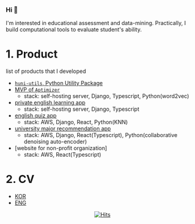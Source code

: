 ### Hi 👋

I'm interested in educational assessment and data-mining.
Practically, I build computational tools to evaluate student's ability.
  
# 1. Product
list of products that I developed
- [`huni-utils`, Python Utility Package](https://pypi.org/project/huni-utils/)
- [MVP of `Aptimizer`](https://khrrc-cmat.web.app/)
     - stack: self-hosting server, Django, Typescript, Python(word2vec)
- [private english learning app](https://fluen-glish-6e302.web.app/)
     - stack: self-hosting server, Django, Typescript
- [english quiz app](https://learningwhales-25946.web.app/)
    - stack: AWS, Django, React, Python(KNN)
- [university major recommendation app](https://aiedu-samdochi.web.app/)
    - stack: AWS, Django, React(Typescript), Python(collaborative denoising auto-encoder)
- [website for non-profit organization]
     - stack: AWS, React(Typescript) 

# 2. CV
- [KOR](https://huni1b-lab.com/cv/long?language=kor)
- [ENG](https://huni1b-lab.com/cv/long?language=eng)

<div align=center>
    
[![Hits](https://hits.seeyoufarm.com/api/count/incr/badge.svg?url=https%3A%2F%2Fgithub.com%2Fhuni1023%2Fhit-counter&count_bg=%2379C83D&title_bg=%23555555&icon=&icon_color=%23E7E7E7&title=hits&edge_flat=false)](https://hits.seeyoufarm.com)

</div>

<!--
**huni1023/huni1023** is a ✨ _special_ ✨ repository because its `README.md` (this file) appears on your GitHub profile.

Here are some ideas to get you started:

- 🔭 I’m currently working on ...
- 🌱 I’m currently learning ...
- 👯 I’m looking to collaborate on ...
- 🤔 I’m looking for help with ...
- 💬 Ask me about ...
- 📫 How to reach me: ...
- 😄 Pronouns: ...
- ⚡ Fun fact: ...
-->
